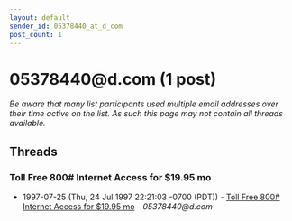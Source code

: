 ```yaml
---
layout: default
sender_id: 05378440_at_d_com
post_count: 1
---
```


# 05378440<span>@</span>d.com (1 post)

_Be aware that many list participants used multiple email addresses over their time active on the list. As such this page may not contain all threads available._

## Threads

### Toll Free 800# Internet Access for $19.95 mo
+ 1997-07-25 (Thu, 24 Jul 1997 22:21:03 -0700 (PDT)) - [Toll Free 800# Internet Access for $19.95 mo](/archive/1997/07/ade12063b9f14096ea5357b6440e97f4cdb04b53d9c8b34f48dd319c0081f673) - _05378440@d.com_

